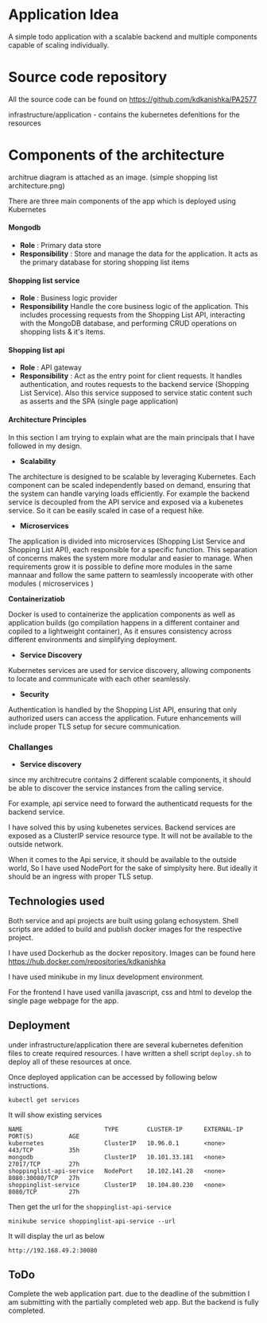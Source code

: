 # Application Idea

A simple todo application with a scalable backend  and multiple components capable of scaling individually.

# Source code repository
All the source code can be found on https://github.com/kdkanishka/PA2577

infrastructure/application - contains the kubernetes defenitions for the resources

# Components of the architecture
architrue diagram is attached as an image. (simple shopping list architecture.png)

There are three main components of the app which is deployed using Kubernetes 

 #### Mongodb

 - **Role**  : Primary data store
 - **Responsibility** :  Store and manage the data for the application. It acts as the primary database for storing shopping list items
    
#### Shopping list service
- **Role**  : Business logic provider
- **Responsibility**  Handle the core business logic of the application. This includes processing requests from the Shopping List API, interacting with the MongoDB database, and performing CRUD operations on shopping lists & it's items.

#### Shopping list api
- **Role**  : API gateway
- **Responsibility** : Act as the entry point for client requests. It handles authentication, and routes requests to the backend service (Shopping List Service). Also this service supposed to service static content such as asserts and the SPA (single page application)

#### Architecture Principles
In this section I am trying to explain what are the main principals that I have followed in my design.

- **Scalability**

The architecture is designed to be scalable by leveraging Kubernetes. Each component can be scaled independently based on demand, ensuring that the system can handle varying loads efficiently. For example the backend service is decoupled from the API service and exposed via a kubenetes service. So it can be easily scaled in case of a request hike.

- **Microservices**

The application is divided into microservices (Shopping List Service and Shopping List API), each responsible for a specific function. This separation of concerns makes the system more modular and easier to manage. When requirements grow it is possible to define more modules in the same mannaar and follow the same pattern to seamlessly incooperate with other modules ( microservices )

**Containerizatiob**

Docker is used to containerize the application components as well as application builds (go compilation happens in a different container and copiled to a lightweight container), As it ensures consistency across different environments and simplifying deployment.

- **Service Discovery**

Kubernetes services are used for service discovery, allowing components to locate and communicate with each other seamlessly.

- **Security**

Authentication is handled by the Shopping List API, ensuring that only authorized users can access the application. Future enhancements will include proper TLS setup for secure communication.


 ### Challanges
 - **Service discovery**  
 
 since my architrecutre contains 2 different scalable components, it should be able to discover the service instances from the calling service.

 For example, api service need to forward the authenticatd requests for the backend service. 

 I have solved this by using kubenetes services. Backend services are exposed as a ClusterIP service resource type. It will not be available to the outside network.

 When it comes to the Api service, it should be available to the outside world, So I have used NodePort for the sake of simplysity here. But ideally it should be an ingress with proper TLS setup.

## Technologies used

Both service and api projects are built using golang echosystem. Shell scripts are added to build and publish docker images for the respective project. 

I have used Dockerhub as the docker repository.
Images can be found here https://hub.docker.com/repositories/kdkanishka

I have used minikube in my linux development environment.

For the frontend I have used vanilla javascript, css and html to develop the single page webpage for the app.

## Deployment

under infrastructure/application there are several kubernetes defenition files to create required resources.
I have written a shell script `deploy.sh` to deploy all of these resources at once.

Once deployed application can be accessed by following below instructions.

    kubectl get services

It will show existing services

    NAME                       TYPE        CLUSTER-IP      EXTERNAL-IP   PORT(S)          AGE
    kubernetes                 ClusterIP   10.96.0.1       <none>        443/TCP          35h
    mongodb                    ClusterIP   10.101.33.181   <none>        27017/TCP        27h
    shoppinglist-api-service   NodePort    10.102.141.28   <none>        8080:30080/TCP   27h
    shoppinglist-service       ClusterIP   10.104.80.230   <none>        8080/TCP         27h

Then get the url  for the `shoppinglist-api-service` 

    minikube service shoppinglist-api-service --url
It will display the url as below

    http://192.168.49.2:30080

## ToDo
Complete the web application part. due to the deadline of the submittion I am submitting with the partially completed web app. But the backend is fully completed.


